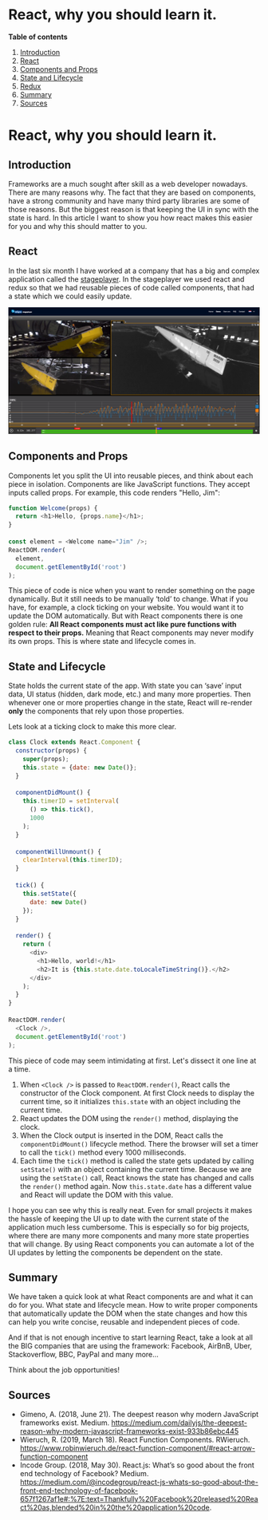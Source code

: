 # React, why you should learn it.

**Table of contents**
1. [Introduction](#introduction)
2. [React](#react)
3. [Components and Props](#components-and-props)
4. [State and Lifecycle](#state-and-lifecycle)
5. [Redux](#redux)
8. [Summary](#summary)
9. [Sources](#sources)
# React, why you should learn it.
## Introduction
Frameworks are a much sought after skill as a web developer nowadays. There are many reasons why. The fact that they are based on components, have a strong community and have many third party libraries are some of those reasons. But the biggest reason is that keeping the UI in sync with the state is hard. In this article I want to show you how react makes this easier for you and why this should matter to you.
## React
In the last six month I have worked at a company that has a big and complex application called the [stageplayer](https://stageplayer.nl/nl/). In the stageplayer we used react and redux so that we had reusable pieces of code called components, that had a state which we could easily update.

![Screenshot of the stageplayer](https://github.com/JimvandeVen/weekly-nerd-2020/blob/master/article-1/chrome_d1aGaSLaEg.png)
	

## Components and Props
Components let you split the UI into reusable pieces, and think about each piece in isolation. Components are like JavaScript functions. They accept inputs called props. For example, this code renders "Hello, Jim":
```js
function Welcome(props) {
  return <h1>Hello, {props.name}</h1>;
}

const element = <Welcome name="Jim" />;
ReactDOM.render(
  element,
  document.getElementById('root')
);
```

This piece of code is nice when you want to render something on the page dynamically. But it still needs to be manually ‘told’ to change. What if you have, for example, a clock ticking on your website. You would want it to update the DOM automatically. But with React components there is one golden rule: 
**All React components must act like pure functions with respect to their props.** 
Meaning that React components may never modify its own props. This is where state and lifecycle comes in.
## State and Lifecycle
State holds the current state of the app. With state you can ‘save’ input data, UI status (hidden, dark mode, etc.) and many more properties. Then whenever one or more properties change in the state, React will re-render **only** the components that rely upon those properties.

Lets look at a ticking clock to make this more clear.

```js
class Clock extends React.Component {
  constructor(props) {
    super(props);
    this.state = {date: new Date()};
  }

  componentDidMount() {
    this.timerID = setInterval(
      () => this.tick(),
      1000
    );
  }

  componentWillUnmount() {
    clearInterval(this.timerID);
  }

  tick() {
    this.setState({
      date: new Date()
    });
  }

  render() {
    return (
      <div>
        <h1>Hello, world!</h1>
        <h2>It is {this.state.date.toLocaleTimeString()}.</h2>
      </div>
    );
  }
}

ReactDOM.render(
  <Clock />,
  document.getElementById('root')
);
```
This piece of code may seem intimidating at first. Let's dissect it one line at a time.

1. When `<Clock />` is passed to `ReactDOM.render()`, React calls the constructor of the Clock component. At first Clock needs to display the current time, so it initializes `this.state` with an object including the current time.
2. React updates the DOM using the `render()` method, displaying the clock.
3. When the Clock output is inserted in the DOM, React calls the `componentDidMount()` lifecycle method. There the browser will set a timer to call the `tick()` method every 1000 milliseconds.
4. Each time the `tick()` method is called the state gets updated by calling `setState()` with an object containing the current time. Because we are using the `setState()` call, React knows the state has changed and calls the `render()` method again. Now `this.state.date` has a different value and React will update the DOM with this value.

I hope you can see why this is really neat. Even for small projects it makes the hassle of keeping the UI up to date with the current state of the application much less cumbersome. This is especially so for big projects, where there are many more components and many more state properties that will change. By using React components you can automate a lot of the UI updates by letting the components be dependent on the state.

## Summary
We have taken a quick look at what React components are and what it can do for you. What state and lifecycle mean. How to write proper components that automatically update the DOM when the state changes and how this can help you write concise, reusable and independent pieces of code.  

And if that is not enough incentive to start learning React, take a look at all the BIG companies that are using the framework: Facebook, AirBnB, Uber, Stackoverflow, BBC, PayPal and many more…  

Think about the job opportunities! 

## Sources
- Gimeno, A. (2018, June 21). The deepest reason why modern JavaScript frameworks exist. Medium. https://medium.com/dailyjs/the-deepest-reason-why-modern-javascript-frameworks-exist-933b86ebc445
- Wieruch, R. (2019, March 18). React Function Components. RWieruch. https://www.robinwieruch.de/react-function-component/#react-arrow-function-component
- Incode Group. (2018, May 30). React.js: What’s so good about the front end technology of Facebook? Medium. https://medium.com/@incodegroup/react-js-whats-so-good-about-the-front-end-technology-of-facebook-657f1267af1e#:%7E:text=Thankfully%20Facebook%20released%20React%20as,blended%20in%20the%20application%20code.

